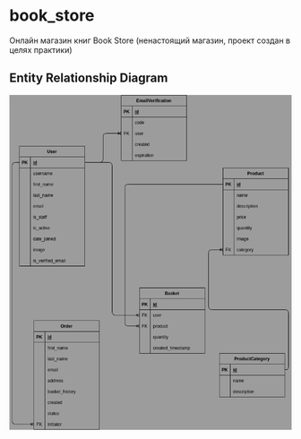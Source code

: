 # book_store
Онлайн магазин книг Book Store (ненастоящий магазин, проект создан в целях практики)


## Entity Relationship Diagram

![](./book_store_db.drawio.png)